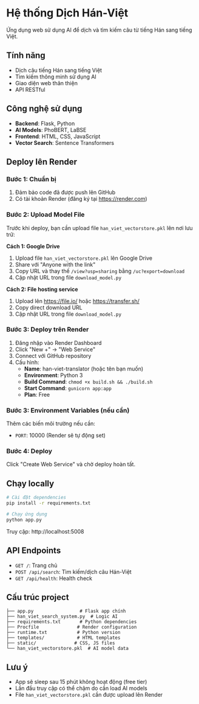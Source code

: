 # Hệ thống Dịch Hán-Việt

Ứng dụng web sử dụng AI để dịch và tìm kiếm câu từ tiếng Hán sang tiếng Việt.

## Tính năng

- Dịch câu tiếng Hán sang tiếng Việt
- Tìm kiếm thông minh sử dụng AI
- Giao diện web thân thiện
- API RESTful

## Công nghệ sử dụng

- **Backend**: Flask, Python
- **AI Models**: PhoBERT, LaBSE
- **Frontend**: HTML, CSS, JavaScript
- **Vector Search**: Sentence Transformers

## Deploy lên Render

### Bước 1: Chuẩn bị
1. Đảm bảo code đã được push lên GitHub
2. Có tài khoản Render (đăng ký tại https://render.com)

### Bước 2: Upload Model File
Trước khi deploy, bạn cần upload file `han_viet_vectorstore.pkl` lên nơi lưu trữ:

**Cách 1: Google Drive**
1. Upload file `han_viet_vectorstore.pkl` lên Google Drive
2. Share với "Anyone with the link"
3. Copy URL và thay thế `/view?usp=sharing` bằng `/uc?export=download`
4. Cập nhật URL trong file `download_model.py`

**Cách 2: File hosting service**
1. Upload lên https://file.io/ hoặc https://transfer.sh/
2. Copy direct download URL
3. Cập nhật URL trong file `download_model.py`

### Bước 3: Deploy trên Render
1. Đăng nhập vào Render Dashboard
2. Click "New +" → "Web Service"
3. Connect với GitHub repository
4. Cấu hình:
   - **Name**: han-viet-translator (hoặc tên bạn muốn)
   - **Environment**: Python 3
   - **Build Command**: `chmod +x build.sh && ./build.sh`
   - **Start Command**: `gunicorn app:app`
   - **Plan**: Free

### Bước 3: Environment Variables (nếu cần)
Thêm các biến môi trường nếu cần:
- `PORT`: 10000 (Render sẽ tự động set)

### Bước 4: Deploy
Click "Create Web Service" và chờ deploy hoàn tất.

## Chạy locally

```bash
# Cài đặt dependencies
pip install -r requirements.txt

# Chạy ứng dụng
python app.py
```

Truy cập: http://localhost:5008

## API Endpoints

- `GET /`: Trang chủ
- `POST /api/search`: Tìm kiếm/dịch câu Hán-Việt
- `GET /api/health`: Health check

## Cấu trúc project

```
├── app.py                 # Flask app chính
├── han_viet_search_system.py  # Logic AI
├── requirements.txt       # Python dependencies
├── Procfile              # Render configuration
├── runtime.txt           # Python version
├── templates/            # HTML templates
├── static/              # CSS, JS files
└── han_viet_vectorstore.pkl  # AI model data
```

## Lưu ý

- App sẽ sleep sau 15 phút không hoạt động (free tier)
- Lần đầu truy cập có thể chậm do cần load AI models
- File `han_viet_vectorstore.pkl` cần được upload lên Render 
